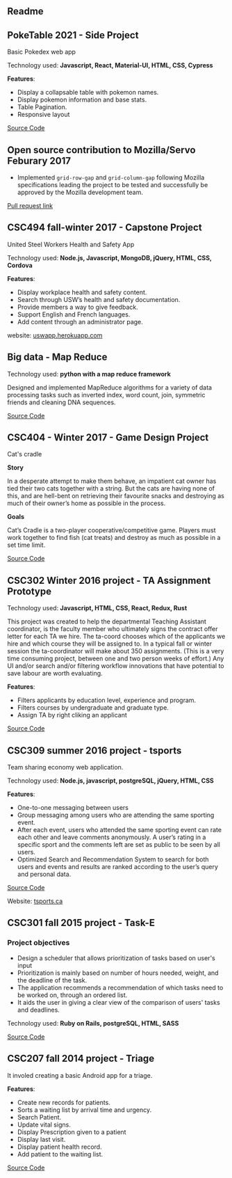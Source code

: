 ## Readme

## PokeTable 2021 - Side Project

Basic Pokedex web app

Technology used: **Javascript, React, Material-UI, HTML, CSS, Cypress**

**Features**:

- Display a collapsable table with pokemon names.
- Display pokemon information and base stats.
- Table Pagination.
- Responsive layout

[Source Code](https://github.com/hiei23/pokedex)

## Open source contribution to Mozilla/Servo Feburary 2017

- Implemented `grid-row-gap` and `grid-column-gap` following Mozilla specifications leading the project to be tested and successfully be approved by the Mozilla development team.

[Pull request link](https://github.com/servo/servo/pull/15466)

## CSC494 fall-winter 2017 - Capstone Project

United Steel Workers Health and Safety App

Technology used: **Node.js, Javascript, MongoDB, jQuery, HTML, CSS, Cordova**

**Features**:

- Display workplace health and safety content.
- Search through USW’s health and safety documentation.
- Provide members a way to give feedback.
- Support English and French languages.
- Add content through an administrator page.

website: [uswapp.herokuapp.com](https://uswapp.herokuapp.com/)

## Big data - Map Reduce

Technology used: **python with a map reduce framework**

Designed and implemented MapReduce algorithms for a variety of data processing tasks such as inverted index, word count, join, symmetric friends and cleaning DNA sequences.

[Source Code](https://github.com/hiei23/csc443a2)

## CSC404 - Winter 2017 - Game Design Project

Cat's cradle

**Story**

In a desperate attempt to make them behave, an impatient cat owner has tied their two cats together with a string. But the cats are having none of this, and are hell-bent on retrieving their favourite snacks and destroying as much of their owner’s home as possible in the process.

**Goals**

Cat’s Cradle is a two-player cooperative/competitive game. Players must work together to find fish (cat treats) and destroy as much as possible in a set time limit.

[Source Code](https://github.com/hiei23/csc404-prototype)

## CSC302 Winter 2016 project - TA Assignment Prototype

Technology used: **Javascript, HTML, CSS, React, Redux, Rust**

This project was created to help the departmental Teaching Assistant coordinator, is the faculty member who ultimately signs the contract offer letter for each TA we hire.
The ta-coord chooses which of the applicants we hire and which course they will be assigned to.
In a typical fall or winter session the ta-coordinator will make about 350 assignments. (This is a very time consuming project, between one and two person weeks of effort.)
Any UI and/or search and/or filtering workflow innovations that have potential to save labour are worth evaluating.

**Features**:

- Filters applicants by education level, experience and program.
- Filters courses by undergraduate and graduate type.
- Assign TA by right cliking an applicant

[Source Code](https://github.com/hiei23/taAssignment)

## CSC309 summer 2016 project - tsports

Team sharing economy web application.

Technology used: **Node.js, javascript, postgreSQL, jQuery, HTML, CSS**

**Features**:

- One-to-one messaging between users
- Group messaging among users who are attending the same sporting event.
- After each event, users who attended the same sporting event can rate each other and leave
  comments anonymously. A user’s rating in a specific sport and the comments left are set as
  public to be seen by all users.
- Optimized Search and Recommendation System to search for both users and events and
  results are ranked according to the user’s query and personal data.

[Source Code](https://github.com/hiei23/csc309a4)

Website: [tsports.ca](https://tsports.herokuapp.com//)

## CSC301 fall 2015 project - Task-E

### Project objectives

- Design a scheduler that allows prioritization of tasks based on user's input
- Prioritization is mainly based on number of hours needed, weight, and the deadline of the task.
- The application recommends a recommendation of which tasks need to be worked on, through an ordered list.
- It aids the user in giving a clear view of the comparison of users' tasks and deadlines.

Technology used: **Ruby on Rails, postgreSQL, HTML, SASS**

[Source Code](https://github.com/hiei23/task-e)

## CSC207 fall 2014 project - Triage

It involed creating a basic Android app for a triage.

**Features**:

- Create new records for patients.
- Sorts a waiting list by arrival time and urgency.
- Search Patient.
- Update vital signs.
- Display Prescription given to a patient
- Display last visit.
- Display patient health record.
- Add patient to the waiting list.

[Source Code](https://github.com/hiei23/triage)
